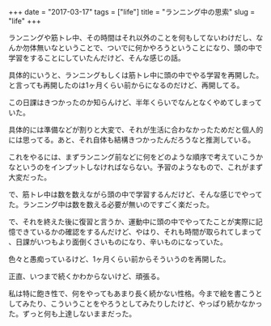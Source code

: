 +++
date = "2017-03-17"
tags = ["life"]
title = "ランニング中の思索"
slug = "life"
+++

ランニングや筋トレ中、その時間はそれ以外のことを何もしてないわけだし、なんか勿体無いなということで、ついでに何かやろうということになり、頭の中で学習をすることにしていたんだけど、そんな感じの話。

具体的にいうと、ランニングもしくは筋トレ中に頭の中でやる学習を再開した。と言っても再開したのは1ヶ月くらい前からになるのだけど、再開してる。

この日課はきつかったのか知らんけど、半年くらいでなんとなくやめてしまっていた。

具体的には準備などが割りと大変で、それが生活に合わなかったためだと個人的には思ってる。あと、それ自体も結構きつかったんだろうなと推測している。

これをやるには、まずランニング前などに何をどのような順序で考えていこうかなというのをインプットしなければならない。予習のようなもので、これがまず大変だった。

で、筋トレ中は数を数えながら頭の中で学習するんだけど、そんな感じでやってた。ランニング中は数を数える必要が無いのですごく楽だった。

で、それを終えた後に復習と言うか、運動中に頭の中でやってたことが実際に記憶できているかの確認をするんだけど、やはり、それも時間が取られてしまって
、日課がいつもより面倒くさいものになり、辛いものになっていた。

色々と愚痴っているけど、1ヶ月くらい前からそういうのを再開した。

正直、いつまで続くかわからないけど、頑張る。

私は特に飽き性で、何をやってもあまり長く続かない性格。今まで絵を書こうとしてみたり、こういうことをやろうとしてみたりしたけど、やっぱり続かなかった。ずっと何も上達しないままだった。
	  
